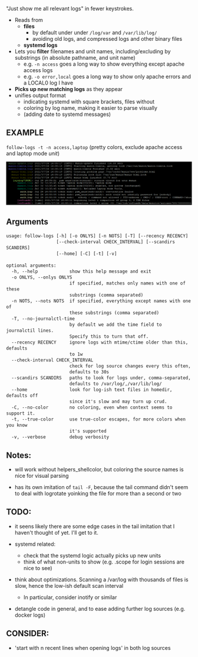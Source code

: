 "Just show me all relevant logs" in fewer keystrokes.
- Reads from 
  - **files** 
    - by default under under `/log/var` and `/var/lib/log/`
    - avoiding old logs, and compressed logs and other binary files
  - **systemd logs**
- Lets you **filter** filenames and unit names, including/excluding by substrings (in absolute pathname, and unit name)
  - e.g. `-n access` goes a long way to show everything except apache access logs
  - e.g. `-o error,local` goes a long way to show only apache errors and a LOCAL0 log I have
- **Picks up new matching logs** as they appear
- unifies output format
  - indicating systemd with square brackets, files without  
  - coloring by log name, making it easier to parse visually
  - (adding date to systemd messages)

## EXAMPLE

`follow-logs -t -n access,laptop` (pretty colors, exclude apache access and laptop mode _unit_)

![colored logs](/screenshots/somelogs.png?raw=true)


## Arguments
```
usage: follow-logs [-h] [-o ONLYS] [-n NOTS] [-T] [--recency RECENCY]
                   [--check-interval CHECK_INTERVAL] [--scandirs SCANDIRS]
                   [--home] [-C] [-t] [-v]

optional arguments:
  -h, --help            show this help message and exit
  -o ONLYS, --onlys ONLYS
                        if specified, matches only names with one of these
                        substrings (comma separated)
  -n NOTS, --nots NOTS  if specified, everything except names with one of
                        these substrings (comma separated)
  -T, --no-journalctl-time
                        by default we add the time field to journalctil lines.
                        Specify this to turn that off.
  --recency RECENCY     ignore logs with mtime/ctime older than this, defaults
                        to 1w
  --check-interval CHECK_INTERVAL
                        check for log source changes every this often,
                        defaults to 30s
  --scandirs SCANDIRS   paths to look for logs under, comma-separated,
                        defaults to /var/log/,/var/lib/log/
  --home                look for log-ish text files in homedir, defaults off
                        since it's slow and may turn up crud.
  -C, --no-color        no coloring, even when context seems to support it.
  -t, --true-color      use true-color escapes, for more colors when you know
                        it's supported
  -v, --verbose         debug verbosity
```

## Notes:
- will work without helpers_shellcolor, but coloring the source names is nice for visual parsing

- has its own imitation of `tail -F`, because the tail command didn't seem to deal with logrotate yoinking the file for more than a second or two


## TODO:
- it seens likely there are some edge cases in the tail imitation that I haven't thought of yet. I'll get to it.

- systemd related:
  - check that the systemd logic actually picks up new units
  - think of what non-units to show (e.g. .scope for login sessions are nice to see)

- think about optimizations. Scanning a /var/log with thousands of files is slow, hence the low-ish default scan interval 
  - In particular, consider inotify or similar

- detangle code in general, and to ease adding further log sources (e.g. docker logs)


## CONSIDER:
- 'start with n recent lines when opening logs' in both log sources

